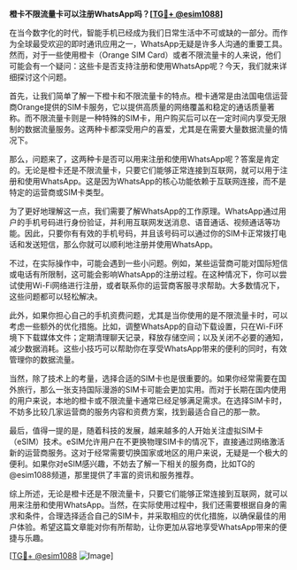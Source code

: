 **橙卡不限流量卡可以注册WhatsApp吗？[[TG💪+ @esim1088](https://t.me/s/esim1088)]**

在当今数字化的时代，智能手机已经成为我们日常生活中不可或缺的一部分。而作为全球最受欢迎的即时通讯应用之一，WhatsApp无疑是许多人沟通的重要工具。然而，对于一些使用橙卡（Orange SIM Card）或者不限流量卡的人来说，他们可能会有一个疑问：这些卡是否支持注册和使用WhatsApp呢？今天，我们就来详细探讨这个问题。

首先，让我们简单了解一下橙卡和不限流量卡的特点。橙卡通常是由法国电信运营商Orange提供的SIM卡服务，它以提供高质量的网络覆盖和稳定的通话质量著称。而不限流量卡则是一种特殊的SIM卡，用户购买后可以在一定时间内享受无限制的数据流量服务。这两种卡都深受用户的喜爱，尤其是在需要大量数据流量的情况下。

那么，问题来了，这两种卡是否可以用来注册和使用WhatsApp呢？答案是肯定的。无论是橙卡还是不限流量卡，只要它们能够正常连接到互联网，就可以用于注册和使用WhatsApp。这是因为WhatsApp的核心功能依赖于互联网连接，而不是特定的运营商或SIM卡类型。

为了更好地理解这一点，我们需要了解WhatsApp的工作原理。WhatsApp通过用户的手机号码进行身份验证，并利用互联网发送消息、语音通话、视频通话等功能。因此，只要你有有效的手机号码，并且该号码可以通过你的SIM卡正常拨打电话和发送短信，那么你就可以顺利地注册并使用WhatsApp。

不过，在实际操作中，可能会遇到一些小问题。例如，某些运营商可能对国际短信或电话有所限制，这可能会影响WhatsApp的注册过程。在这种情况下，你可以尝试使用Wi-Fi网络进行注册，或者联系你的运营商客服寻求帮助。大多数情况下，这些问题都可以轻松解决。

此外，如果你担心自己的手机资费问题，尤其是当你使用的是不限流量卡时，可以考虑一些额外的优化措施。比如，调整WhatsApp的自动下载设置，只在Wi-Fi环境下下载媒体文件；定期清理聊天记录，释放存储空间；以及关闭不必要的通知，减少数据消耗。这些小技巧可以帮助你在享受WhatsApp带来的便利的同时，有效管理你的数据流量。

当然，除了技术上的考量，选择合适的SIM卡也是很重要的。如果你经常需要在国外旅行，那么一张支持国际漫游的SIM卡可能会更加实用。而对于长期在国内使用的用户来说，本地的橙卡或不限流量卡通常已经足够满足需求。在选择SIM卡时，不妨多比较几家运营商的服务内容和资费方案，找到最适合自己的那一款。

最后，值得一提的是，随着科技的发展，越来越多的人开始关注虚拟SIM卡（eSIM）技术。eSIM允许用户在不更换物理SIM卡的情况下，直接通过网络激活新的运营商服务。这对于经常需要切换国家或地区的用户来说，无疑是一个极大的便利。如果你对eSIM感兴趣，不妨去了解一下相关的服务商，比如TG的@esim1088频道，那里提供了丰富的资讯和服务推荐。

综上所述，无论是橙卡还是不限流量卡，只要它们能够正常连接到互联网，就可以用来注册和使用WhatsApp。当然，在实际使用过程中，我们还需要根据自身的需求和条件，合理选择适合自己的SIM卡，并采取相应的优化措施，以确保最佳的用户体验。希望这篇文章能对你有所帮助，让你更加从容地享受WhatsApp带来的便捷与乐趣。

[[TG💪+ @esim1088](https://t.me/s/esim1088) ![Image](https://i.postimg.cc/4NQfJmqS/Snipaste-2025-05-13-00-14-12.png)]